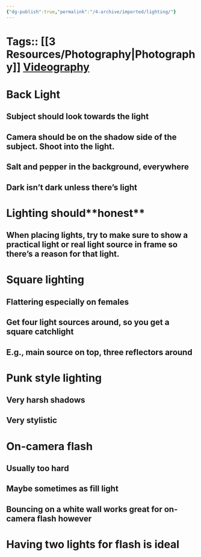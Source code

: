 ```yaml
---
{"dg-publish":true,"permalink":"/4-archive/imported/lighting/"}
---
```




# Tags:: [[3 Resources/Photography\|Photography]] [Videography](Videography.md)


# ****Back Light****


## Subject should look towards the light


## Camera should be on the shadow side of the subject. Shoot into the light.


## ****Salt and pepper**** in the background, everywhere


## Dark isn’t dark unless there’s light


# Lighting should\*\*honest\*\*


## When placing lights, try to make sure to show a practical light or real light source in frame so there’s a reason for that light.


# Square lighting


## Flattering especially on females


## Get four light sources around, so you get a square catchlight


## E.g., main source on top, three reflectors around


# Punk style lighting


## Very harsh shadows


## Very stylistic


# On-camera flash


## Usually too hard


## Maybe sometimes as fill light


## ****Bouncing**** on a white wall works great for on-camera flash however


# Having two lights for flash is ideal

